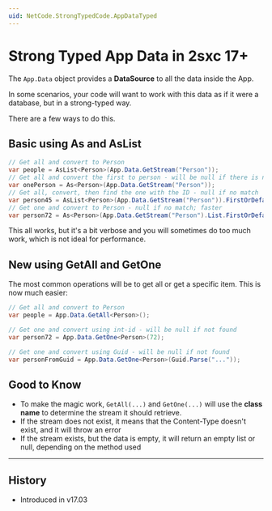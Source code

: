 ```yaml
---
uid: NetCode.StrongTypedCode.AppDataTyped
---
```


# Strong Typed App Data in 2sxc 17+

The `App.Data` object provides a **DataSource** to all the data inside the App.

In some scenarios, your code will want to work with this data as if it were a database, but in a strong-typed way.

There are a few ways to do this.

## Basic using As and AsList

```csharp
// Get all and convert to Person
var people = AsList<Person>(App.Data.GetStream("Person"));
// Get all and convert the first to person - will be null if there is no data
var onePerson = As<Person>(App.Data.GetStream("Person"));
// Get all, convert, then find the one with the ID - null if no match
var person45 = AsList<Person>(App.Data.GetStream("Person")).FirstOrDefault(p => p.Id == 45);
// Get one and convert to Person - null if no match; faster
var person72 = As<Person>(App.Data.GetStream("Person").List.FirstOrDefault(e => e.EntityId = 72));
```

This all works, but it's a bit verbose and you will sometimes do too much work, which is not ideal for performance.

## New using GetAll and GetOne

The most common operations will be to get all or get a specific item.
This is now much easier:

```csharp
// Get all and convert to Person
var people = App.Data.GetAll<Person>();

// Get one and convert using int-id - will be null if not found
var person72 = App.Data.GetOne<Person>(72);

// Get one and convert using Guid - will be null if not found
var personFromGuid = App.Data.GetOne<Person>(Guid.Parse("..."));
```

## Good to Know

* To make the magic work, `GetAll(...)` and `GetOne(...)` will use the **class name** to determine the stream it should retrieve.
* If the stream does not exist, it means that the Content-Type doesn't exist, and it will throw an error
* If the stream exists, but the data is empty, it will return an empty list or null, depending on the method used

---

## History

* Introduced in v17.03
